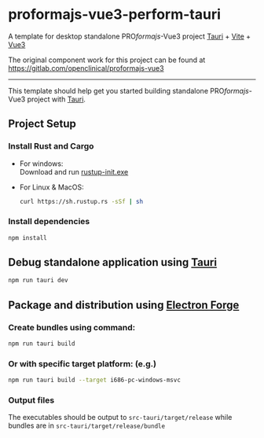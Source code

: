 # proformajs-vue3-perform-tauri

A template for desktop standalone PRO<i>formajs</i>-Vue3 project [Tauri](https://tauri.app/) + [Vite]() + [Vue3]()

The original component work for this project can be found at https://gitlab.com/openclinical/proformajs-vue3

---

This template should help get you started building standalone PRO<i>formajs</i>-Vue3 project with [Tauri](https://tauri.app/).

## Project Setup

### Install Rust and Cargo

  - For windows:</br>
       Download and run [rustup-init.exe](https://win.rustup.rs/)

  - For Linux & MacOS:<br/>
       ```sh
       curl https://sh.rustup.rs -sSf | sh
       ```
### Install dependencies
```sh
npm install
```


## Debug standalone application using [Tauri](https://tauri.app/)

```sh
npm run tauri dev
```


## Package and distribution using [Electron Forge](https://www.electronforge.io/)

### Create bundles using command:
```sh
npm run tauri build
```

### Or with specific target platform: (e.g.)
```sh
npm run tauri build --target i686-pc-windows-msvc
```

### Output files
The executables should be output to `src-tauri/target/release` while bundles are in `src-tauri/target/release/bundle`
